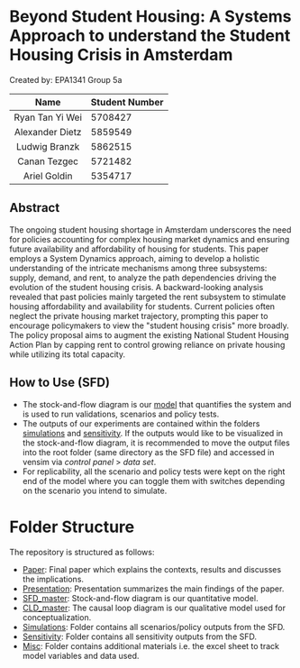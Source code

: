 # Beyond Student Housing: A Systems Approach to understand the Student Housing Crisis in Amsterdam

Created by: EPA1341 Group 5a 

| Name    | Student Number |
|:-------:|:--------|
| Ryan Tan Yi Wei | 5708427 |
| Alexander Dietz  | 5859549 | 
| Ludwig Branzk | 5862515 |
| Canan Tezgec | 5721482 |
| Ariel Goldin | 5354717 |

## Abstract
The ongoing student housing shortage in Amsterdam underscores the need for policies accounting for complex housing market dynamics and ensuring future availability and affordability of housing for students. This paper employs a System Dynamics approach, aiming to develop a holistic understanding of the intricate mechanisms among three subsystems: supply, demand, and rent, to analyze the path dependencies driving the evolution of the student housing crisis. A backward-looking analysis revealed that past policies mainly targeted the rent subsystem to stimulate housing affordability and availability for students. Current policies often neglect the private housing market trajectory, prompting this paper to encourage policymakers to view the "student housing crisis" more broadly. The policy proposal aims to augment the existing National Student Housing Action Plan by capping rent to control growing reliance on private housing while utilizing its total capacity.

## How to Use (SFD)
- The stock-and-flow diagram is our [model](SFD_master.mdl) that quantifies the system and is used to run validations, scenarios and policy tests.
- The outputs of our experiments are contained within the folders [simulations](Simulations) and [sensitivity](Sensitivity). If the outputs would like to be visualized in the stock-and-flow diagram, it is recommended to move the output files into the root folder (same directory as the SFD file) and accessed in vensim via _control panel_ > _data set_.
- For replicability, all the scenario and policy tests were kept on the right end of the model where you can toggle them with switches depending on the scenario you intend to simulate.

# Folder Structure
The repository is structured as follows:
- [Paper](SD_Final_Paper_Group5a.pdf): Final paper which explains the contexts, results and discusses the implications.
- [Presentation](misc/Presentation%20and%20Narrative.pdf): Presentation summarizes the main findings of the paper.
- [SFD_master](SFD_master.mdl): Stock-and-flow diagram is our quantitative model.
- [CLD_master](CLD_master.mdl): The causal loop diagram is our qualitative model used for conceptualization.
- [Simulations](Simulations): Folder contains all scenarios/policy outputs from the SFD.
- [Sensitivity](Sensitivity): Folder contains all sensitivity outputs from the SFD.
- [Misc](Misc): Folder contains additional materials i.e. the excel sheet to track model variables and data used.

